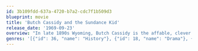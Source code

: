 ```yaml
---
id: 3b109fdd-637a-4720-b7a2-cdc7f1b509d3
blueprint: movie
title: 'Butch Cassidy and the Sundance Kid'
release_date: '1969-09-23'
overview: "In late 1890s Wyoming, Butch Cassidy is the affable, clever and talkative leader of the outlaw Hole in the Wall Gang. His closest companion is the laconic dead-shot 'Sundance Kid'. As the west rapidly becomes civilized, the law finally catches up to Butch, Sundance and their gang.  Chased doggedly by a special posse, the two decide to make their way to South America in hopes of evading their pursuers once and for all."
genres: '[{"id": 36, "name": "History"}, {"id": 18, "name": "Drama"}, {"id": 37, "name": "Western"}, {"id": 80, "name": "Crime"}]'
---
```

